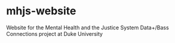 # mhjs-website
Website for the Mental Health and the Justice System Data+/Bass Connections project at Duke University
